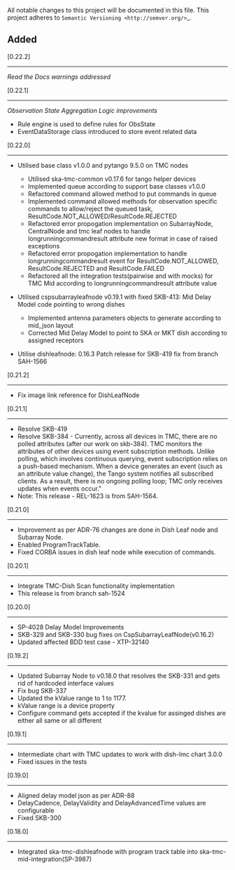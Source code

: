 All notable changes to this project will be documented in this file.
This project adheres to `Semantic Versioning <http://semver.org/>`_.

Added
-----
[0.22.2]
************
*Read the Docs warnings addressed*


[0.22.1]
************
*Observation State Aggregation Logic improvements*
  * Rule engine is used to define rules for ObsState
  * EventDataStorage class introduced to store event related data

[0.22.0]
************
* Utilised base class v1.0.0 and pytango 9.5.0 on TMC nodes
    * Utilised ska-tmc-common v0.17.6 for tango helper devices
    * Implemented queue according to support base classes v1.0.0
    * Refactored command allowed method to put commands in queue
    * Implemented command allowed methods for observation specific commands to allow/reject the queued  task, ResultCode.NOT_ALLOWED/ResultCode.REJECTED
    * Refactored error propogation implementation on SubarrayNode, CentralNode and tmc leaf nodes to handle longrunningcommandresult attribute new format in case of raised exceptions
    * Refactored error propogation implementation to handle longrunningcommandresult event for ResultCode.NOT_ALLOWED, ResultCode.REJECTED and ResultCode.FAILED
    * Refactored all the integration tests(pairwise and with mocks) for TMC Mid according to longrunningcommandresult attribute value

* Utilised cspsubarrayleafnode v0.19.1 with fixed SKB-413: Mid Delay Model code pointing to wrong dishes
    * Implemented antenna parameters objects to generate according to mid_json layout
    * Corrected Mid Delay Model to point to SKA or MKT dish according to assigned receptors

* Utilise dishleafnode: 0.16.3 Patch release for SKB-419 fix from branch SAH-1566

[0.21.2]
************
* Fix image link reference for DishLeafNode

[0.21.1]
************
* Resolve SKB-419
* Resolve SKB-384 -  Currently, across all devices in TMC, there are no polled attributes (after our work on skb-384). TMC monitors the attributes of other devices using event subscription methods. Unlike polling, which involves continuous querying, event subscription relies on a push-based mechanism. When a device generates an event (such as an attribute value change), the Tango system notifies all subscribed clients. As a result, there is no ongoing polling loop; TMC only receives updates when events occur."
* Note: This release - REL-1623 is from SAH-1564.

[0.21.0]
************
* Improvement as per ADR-76 changes are done in Dish Leaf node and Subarray Node.
* Enabled ProgramTrackTable.
* Fixed CORBA issues in dish leaf node while execution of commands.

[0.20.1]
************
* Integrate TMC-Dish Scan functionality implementation
* This release is from branch sah-1524

[0.20.0]
************
* SP-4028 Delay Model Improvements
* SKB-329 and SKB-330 bug fixes on CspSubarrayLeafNode(v0.16.2)
* Updated affected BDD test case - XTP-32140

[0.19.2]
***********
* Updated Subarray Node to v0.18.0 that resolves the SKB-331 and gets rid of hardcoded interface values
* Fix bug SKB-337
* Updated the kValue range to 1 to 1177.
* kValue range is a device property
* Configure command gets accepted if the kvalue for assinged dishes are either all same or all different

[0.19.1]
************
* Intermediate chart with TMC updates to work with dish-lmc chart 3.0.0
* Fixed issues in the tests

[0.19.0]
************
* Aligned delay model json as per ADR-88
* DelayCadence, DelayValidity and DelayAdvancedTime values are configurable
* Fixed SKB-300

[0.18.0]
************
* Integrated ska-tmc-dishleafnode with program track table into ska-tmc-mid-integration(SP-3987)